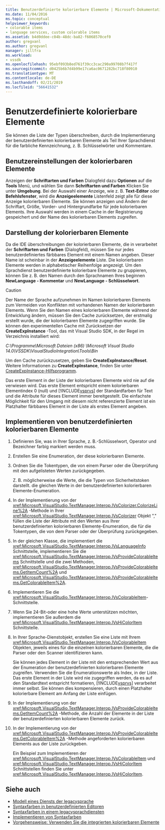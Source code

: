 ```yaml
---
title: Benutzerdefinierte kolorierbare Elemente | Microsoft-Dokumentation
ms.date: 11/04/2016
ms.topic: conceptual
helpviewer_keywords:
- colorable items
- language services, custom colorable items
ms.assetid: b4d0ddee-c04b-48dc-ba82-f6068570cef0
author: gregvanl
ms.author: gregvanl
manager: jillfra
ms.workload:
- vssdk
ms.openlocfilehash: 95ebf093b8ed761f39cc3cac290a99708b7f417f
ms.sourcegitcommit: d0425b6b7d4b99e17ca6ac0671282bc718f80910
ms.translationtype: MT
ms.contentlocale: de-DE
ms.lasthandoff: 02/21/2019
ms.locfileid: "56641532"
---
```

# <a name="custom-colorable-items"></a>Benutzerdefinierte kolorierbare Elemente
Sie können die Liste der Typen überschreiben, durch die Implementierung der benutzerdefinierten kolorierbaren Elemente als Teil Ihrer Sprachdienst für die farbliche Kennzeichnung, z. B. Schlüsselwörter und Kommentare.

## <a name="user-settings-of-colorable-items"></a>Benutzereinstellungen der kolorierbaren Elemente
 Anzeigen der **Schriftarten und Farben** Dialogfeld dazu **Optionen** auf die **Tools** Menü, und wählen Sie dann **Schriftarten und Farben** Klicken Sie unter **Umgebung**. Bei der Auswahl einer Anzeige, wie z. B. **Text-Editor** oder **Befehlsfenster**, wird die **Anzeigeelemente** Listenfeld zeigt alle für diese Anzeige kolorierbaren Elemente. Sie können anzeigen und Ändern der Schriftart, Größe, Vorder- und Hintergrundfarbe für jede kolorierbaren Elements. Ihre Auswahl werden in einem Cache in der Registrierung gespeichert und der Name des kolorierbaren Elements zugreifen.

## <a name="presentation-of-colorable-items"></a>Darstellung der kolorierbaren Elemente
 Da die IDE überschreibungen der kolorierbaren Elemente, die in verarbeitet der **Schriftarten und Farben** (Dialogfeld), müssen Sie nur jedes benutzerdefiniertes färbbares Element mit einem Namen angeben. Dieser Name ist scheinbar in der **Anzeigeelemente** Liste. Die kolorierbaren Elemente werden in alphabetischer Reihenfolge angezeigt. Um den Sprachdienst benutzerdefinierte kolorierbare Elemente zu gruppieren, können Sie z. B. den Namen durch den Sprachnamen Ihres beginnen **NewLanguage - Kommentar** und **NewLanguage - Schlüsselwort**.

> [!CAUTION]
>  Der Name der Sprache aufzunehmen im Namen kolorierbaren Elements zum Vermeiden von Konflikten mit vorhandenen Namen der kolorierbaren Elements. Wenn Sie den Namen eines kolorierbaren Elemente während der Entwicklung ändern, müssen Sie den Cache zurücksetzen, der erstmalig erstellt wurde, die der kolorierbaren Elemente zugegriffen wurde. Sie können den experimentellen Cache mit Zurücksetzen der **CreateExpInstance** -Tool, das mit Visual Studio SDK, in der Regel im Verzeichnis installiert wird:
>
>  *C:\Programme\Microsoft Dateien (x86) \Microsoft Visual Studio 14.0\VSSDK\VisualStudioIntegration\Tools\Bin*
>
>  Um den Cache zurückzusetzen, geben Sie **CreateExpInstance/Reset**. Weitere Informationen zu **CreateExpInstance**, finden Sie unter [CreateExpInstance-Hilfsprogramm](../../extensibility/internals/createexpinstance-utility.md).

 Das erste Element in der Liste der kolorierbaren Elemente wird nie auf die verwiesen wird. Das erste Element entspricht einem kolorierbaren Elementindex 0 (null) und [!INCLUDE[vsprvs](../../code-quality/includes/vsprvs_md.md)] der Standardfarben für Text und die Attribute für dieses Element immer bereitgestellt. Die einfachste Möglichkeit für den Umgang mit diesem nicht referenzierte Element ist ein Platzhalter färbbares Element in der Liste als erstes Element angeben.

## <a name="implement-custom-colorable-items"></a>Implementieren von benutzerdefinierten kolorierbaren Elemente

1. Definieren Sie, was in Ihrer Sprache, z. B.-Schlüsselwort, Operator und Bezeichner farbig markiert werden muss.

2. Erstellen Sie eine Enumeration, der diese kolorierbaren Elemente.

3. Ordnen Sie die Tokentypen, die von einem Parser oder die Überprüfung mit den aufgelisteten Werten zurückgegeben.

    Z. B. möglicherweise die Werte, die die Typen von Sicherheitstoken darstellt. die gleichen Werte in der benutzerdefinierten kolorierbaren Elemente-Enumeration.

4. In der Implementierung von der <xref:Microsoft.VisualStudio.TextManager.Interop.IVsColorizer.ColorizeLine%2A> -Methode in Ihrer <xref:Microsoft.VisualStudio.TextManager.Interop.IVsColorizer> Objekt "," füllen die Liste der Attribute mit den Werten aus Ihrer benutzerdefinierten kolorierbaren Elemente-Enumeration, die für die Tokentypen, die von dem Parser oder der Überprüfung zurückgegeben.

5. In der gleichen Klasse, die implementiert die <xref:Microsoft.VisualStudio.TextManager.Interop.IVsLanguageInfo> Schnittstelle, implementieren Sie die <xref:Microsoft.VisualStudio.TextManager.Interop.IVsProvideColorableItems> Schnittstelle und die zwei Methoden, <xref:Microsoft.VisualStudio.TextManager.Interop.IVsProvideColorableItems.GetItemCount%2A> und <xref:Microsoft.VisualStudio.TextManager.Interop.IVsProvideColorableItems.GetColorableItem%2A>.

6. Implementieren Sie die <xref:Microsoft.VisualStudio.TextManager.Interop.IVsColorableItem>-Schnittstelle.

7. Wenn Sie 24-Bit-oder eine hohe Werte unterstützen möchten, implementieren Sie außerdem die <xref:Microsoft.VisualStudio.TextManager.Interop.IVsHiColorItem> Schnittstelle.

8. In Ihrer Sprache-Dienstobjekt, erstellen Sie eine Liste mit Ihrem <xref:Microsoft.VisualStudio.TextManager.Interop.IVsColorableItem> Objekten, jeweils eines für die einzelnen kolorierbaren Elemente, die die Parser oder den Scanner identifizieren kann.

    Sie können jedes Element in der Liste mit den entsprechenden Wert aus der Enumeration der benutzerdefinierten kolorierbaren Elemente zugreifen. Verwenden Sie die Enumerationswerte als Index, in der Liste. Das erste Element in der Liste wird nie zugegriffen werden, da es auf den Standardtext entspricht formatieren, [!INCLUDE[vsprvs](../../code-quality/includes/vsprvs_md.md)] verarbeitet immer selbst. Sie können dies kompensieren, durch einen Platzhalter kolorierbare Element am Anfang der Liste einfügen.

9. In der Implementierung von der <xref:Microsoft.VisualStudio.TextManager.Interop.IVsProvideColorableItems.GetItemCount%2A> -Methode, die Anzahl der Elemente in der Liste der benutzerdefinierten kolorierbaren Elemente zurück.

10. In der Implementierung von der <xref:Microsoft.VisualStudio.TextManager.Interop.IVsProvideColorableItems.GetColorableItem%2A> -Methode angeforderten kolorierbaren Elements aus der Liste zurückgeben.

    Ein Beispiel zum Implementieren der <xref:Microsoft.VisualStudio.TextManager.Interop.IVsColorableItem> und <xref:Microsoft.VisualStudio.TextManager.Interop.IVsHiColorItem> Schnittstellen finden Sie unter <xref:Microsoft.VisualStudio.TextManager.Interop.IVsHiColorItem>.

## <a name="see-also"></a>Siehe auch
- [Modell eines Diensts der legacysprache](../../extensibility/internals/model-of-a-legacy-language-service.md)
- [Syntaxfarben in benutzerdefinierten Editoren](../../extensibility/syntax-coloring-in-custom-editors.md)
- [Syntaxfarben in einem legacysprachdiensten](../../extensibility/internals/syntax-coloring-in-a-legacy-language-service.md)
- [Implementieren von Syntaxfarben](../../extensibility/internals/implementing-syntax-coloring.md)
- [Vorgehensweise: Verwenden Sie die integrierten kolorierbaren Elemente](../../extensibility/internals/how-to-use-built-in-colorable-items.md)